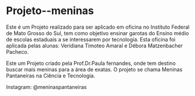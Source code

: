 # Projeto--meninas
Este é um Projeto realizado para ser aplicado em oficina no Instituto Federal de Mato Grosso do Sul, tem como objetivo ensinar garotas do Ensino médio de escolas estaduais a se interessarem por tecnologia. Esta oficina foi aplicada pelas alunas: Veridiana Timoteo Amaral e Débora Matzenbacher Pacheco.

Este um Projeto criado pela Prof.Dr.Paula fernandes, onde tem destino buscar mais meninas para a área de exatas. O projeto se chama Meninas Pantaneiras na Ciência e Tecnologia.

Instagram:  @meninaspantaneiras

